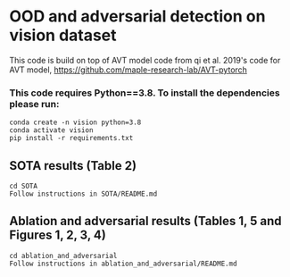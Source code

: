 # OOD and adversarial detection on vision dataset

  This code is build on top of AVT model code from qi et al. 2019's code for AVT model, https://github.com/maple-research-lab/AVT-pytorch

### This code requires Python==3.8. To install the dependencies please run:
    conda create -n vision python=3.8
    conda activate vision
    pip install -r requirements.txt
    
## SOTA results (Table 2)

    cd SOTA 
    Follow instructions in SOTA/README.md
    
## Ablation and adversarial results (Tables 1, 5 and Figures 1, 2, 3, 4)    
    
    cd ablation_and_adversarial  
    Follow instructions in ablation_and_adversarial/README.md
  
